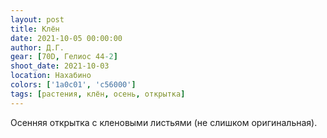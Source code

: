 ```yaml
---
layout: post
title: Клён
date: 2021-10-05 00:00:00
author: Д.Г.
gear: [70D, Гелиос 44-2]
shoot_date: 2021-10-03
location: Нахабино
colors: ['1a0c01', 'c56000']
tags: [растения, клён, осень, открытка]
---
```

Осенняя открытка с кленовыми листьями (не слишком оригинальная).

